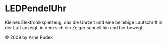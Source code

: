 # LEDPendelUhr

Kleines Elektronikspielzeug, das die Uhrzeit und eine beliebige Laufschrift in der Luft anzeigt, in dem sich ein Zeiger schnell hin und her bewegt.

© 2009 by Arne Rudek
